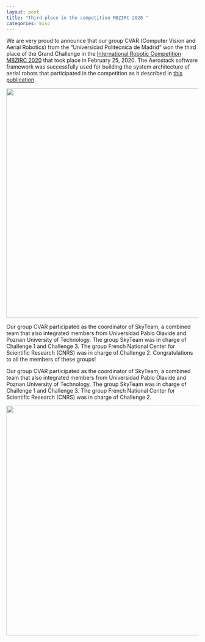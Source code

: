 ```yaml
---
layout: post
title: "Third place in the competition MBZIRC 2020 "
categories: misc
---
```


We are very proud to announce that our group CVAR (Computer Vision and Aerial Robotics) from the “Universidad Politecnica de Madrid” won the third place of the Grand Challenge in the [International Robotic Competition MBZIRC 2020](https://www.mbzirc.com) that took place in February 25, 2020. The Aerostack software framework was successfully used for building the system architecture of aerial robots that participated in the competition as it described in [this publication](https://www.researchgate.net/publication/339725858_The_Skyeye_Team_Participation_in_the_2020_Mohamed_Bin_Zayed_International_Robotics_Challenge).

<a href="https://raw.githubusercontent.com/wiki/Vision4UAV/Aerostack/Files/PhotoMBZIRC2020_1.png">
       <img src="https://raw.githubusercontent.com/wiki/Vision4UAV/Aerostack/Files/PhotoMBZIRC2020_1.png" width=600>
   </a>

Our group CVAR participated as the coordinator of SkyTeam, a combined team that also integrated members from Universidad Pablo Olavide and Poznan University of Technology. The group SkyTeam was in charge of Challenge 1 and Challenge 3. The group French National Center for Scientific Research (CNRS) was in charge of Challenge 2. Congratulations to all the members of these groups!

Our group CVAR participated as the coordinator of SkyTeam, a combined team that also integrated members from Universidad Pablo Olavide and Poznan University of Technology. The group SkyTeam was in charge of Challenge 1 and Challenge 3. The group French National Center for Scientific Research (CNRS) was in charge of Challenge 2. 

<a href="https://raw.githubusercontent.com/wiki/Vision4UAV/Aerostack/Files/PhotoMBZIRC2020_2.png">
       <img src="https://raw.githubusercontent.com/wiki/Vision4UAV/Aerostack/Files/PhotoMBZIRC2020_2.png" width=600>
   </a>

